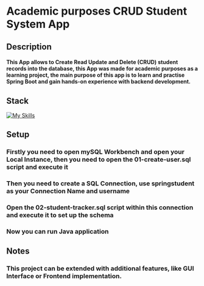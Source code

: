 # Academic purposes CRUD Student System App

## Description

#### This App allows to Create Read Update and Delete (CRUD) student records into the database, this App was made for academic purposes as a learning project, the main purpose of this app is to learn and practise Spring Boot and gain hands-on experience with backend development.

## Stack

[![My Skills](https://skillicons.dev/icons?i=java,maven,mysql,spring)](https://skillicons.dev)

## Setup

### Firstly you need to open mySQL Workbench and open your Local Instance, then you need to open the 01-create-user.sql script and execute it 
### Then you need to create a SQL Connection, use springstudent as your Connection Name and username
### Open the 02-student-tracker.sql script within this connection and execute it to set up the schema
### Now you can run Java application

## Notes

### This project can be extended with additional features, like GUI Interface or Frontend implementation.
